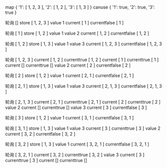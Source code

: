 map { '1': [ 1, 2, 3 ], '2': [ 1, 2 ], '3': [ 1, 3 ] }
canuse { '1': true, '2': true, '3': true }

轮询 []
store [ 1, 2, 3 ]
value 1
current [ 1 ]
currentfalse [ 1 ]

轮询 [ 1 ]
store [ 1, 2 ]
value 1
value 2
current [ 1, 2 ]
currentfalse [ 1, 2 ]

轮询 [ 1, 2 ]
store [ 1, 3 ]
value 1
value 3
current [ 1, 2, 3 ]
currentfalse [ 1, 2, 3 ]

轮询 [ 1, 2, 3 ]
current [ 1, 2 ]
currenttrue [ 1, 2 ]
current [ 1 ]
currenttrue [ 1 ]
current []
currenttrue []
value 2
current [ 2 ]
currentfalse [ 2 ]

轮询 [ 2 ]
store [ 1, 2 ]
value 1
current [ 2, 1 ]
currentfalse [ 2, 1 ]

轮询 [ 2, 1 ]
store [ 1, 3 ]
value 1
value 3
current [ 2, 1, 3 ]
currentfalse [ 2, 1, 3 ]

轮询 [ 2, 1, 3 ]
current [ 2, 1 ]
currenttrue [ 2, 1 ]
current [ 2 ]
currenttrue [ 2 ]
value 2
current []
currenttrue []
value 3
current [ 3 ]
currentfalse [ 3 ]

轮询 [ 3 ]
store [ 1, 2 ]
value 1
current [ 3, 1 ]
currentfalse [ 3, 1 ]

轮询 [ 3, 1 ]
store [ 1, 3 ]
value 1
value 3
current [ 3 ]
currenttrue [ 3 ]
value 2
current [ 3, 2 ]
currentfalse [ 3, 2 ]

轮询 [ 3, 2 ]
store [ 1, 3 ]
value 1
current [ 3, 2, 1 ]
currentfalse [ 3, 2, 1 ]

轮询 [ 3, 2, 1 ]
current [ 3, 2 ]
currenttrue [ 3, 2 ]
value 3
current [ 3 ]
currenttrue [ 3 ]
current []
currenttrue []
